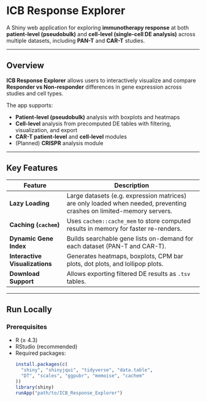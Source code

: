 # ICB Response Explorer

A Shiny web application for exploring **immunotherapy response** at both **patient-level (pseudobulk)** and **cell-level (single-cell DE analysis)** across multiple datasets, including **PAN-T** and **CAR-T** studies.

---

## Overview

**ICB Response Explorer** allows users to interactively visualize and compare **Responder vs Non-responder** differences in gene expression across studies and cell types.

The app supports:
- **Patient-level (pseudobulk)** analysis with boxplots and heatmaps  
- **Cell-level** analysis from precomputed DE tables with filtering, visualization, and export  
- **CAR-T patient-level** and **cell-level** modules  
- (Planned) **CRISPR** analysis module  

---

## Key Features

| Feature | Description |
|----------|-------------|
| **Lazy Loading** | Large datasets (e.g. expression matrices) are only loaded when needed, preventing crashes on limited-memory servers. |
| **Caching (`cachem`)** | Uses `cachem::cache_mem` to store computed results in memory for faster re-renders. |
| **Dynamic Gene Index** | Builds searchable gene lists on-demand for each dataset (PAN-T and CAR-T). |
| **Interactive Visualizations** | Generates heatmaps, boxplots, CPM bar plots, dot plots, and lollipop plots. |
| **Download Support** | Allows exporting filtered DE results as `.tsv` tables. |

---

## Run Locally

### Prerequisites

- R (≥ 4.3)
- RStudio (recommended)
- Required packages:
  ```r
  install.packages(c(
    "shiny", "shinyjqui", "tidyverse", "data.table",
    "DT", "scales", "ggpubr", "memoise", "cachem"
  ))
  library(shiny)
  runApp("path/to/ICB_Response_Explorer")
